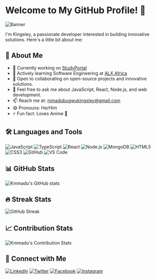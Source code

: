 # Welcome to My GitHub Profile! 👋

![Banner](https://github.com/Kmmadu/Kmmadu/blob/main/Personal%20Branding%20Banner.png)

I'm Kingsley, a passionate developer interested in building innovative solutions. Here's a little bit about me:

## 🚀 About Me
- 🔭 Currently working on [StudyPortal]([[https://Kmmadu.github.io]](https://kmmadu.github.io/StudyPortal/index.html))
- 🌱 Actively learning Software Engineering at [ALX Africa](https://www.alxafrica.com/)
- 👯 Open to collaborating on open-source projects and innovative solutions.
- 💬 Feel free to ask me about JavaScript, React, Node.js, and web development.
- 📫 Reach me at: mmadubugwukingsley@gmail.com
- 😄 Pronouns: He/Him
- ⚡ Fun fact: Loves Anime 🌚

## 🛠️ Languages and Tools
![JavaScript](https://img.shields.io/badge/-JavaScript-black?style=flat-square&logo=javascript)
![TypeScript](https://img.shields.io/badge/-TypeScript-007ACC?style=flat-square&logo=typescript)
![React](https://img.shields.io/badge/-React-black?style=flat-square&logo=react)
![Node.js](https://img.shields.io/badge/-Node.js-339933?style=flat-square&logo=Node.js)
![MongoDB](https://img.shields.io/badge/-MongoDB-black?style=flat-square&logo=mongodb)
![HTML5](https://img.shields.io/badge/-HTML5-E34F26?style=flat-square&logo=html5)
![CSS3](https://img.shields.io/badge/-CSS3-1572B6?style=flat-square&logo=css3)
![GitHub](https://img.shields.io/badge/-GitHub-181717?style=flat-square&logo=github)
![VS Code](https://img.shields.io/badge/-VS%20Code-007ACC?style=flat-square&logo=visual-studio-code)

## 📊 GitHub Stats
![Kmmadu's GitHub stats](https://github-readme-stats.vercel.app/api?username=Kmmadu&show_icons=true&theme=radical)

## 🔥 Streak Stats
![GitHub Streak](https://github-readme-streak-stats.herokuapp.com/?user=Kmmadu&theme=radical)

## 📈 Contribution Stats
![Kmmadu's Contribution Stats](https://github-readme-stats.vercel.app/api/top-langs/?username=Kmmadu&layout=compact&theme=radical)

## 🔗 Connect with Me
[![LinkedIn](https://img.shields.io/badge/LinkedIn-0077B5?style=flat-square&logo=linkedin&logoColor=white)](https://www.linkedin.com/in/kingsley-mmadubugwu-698776268/)
[![Twitter](https://img.shields.io/badge/Twitter-1DA1F2?style=flat-square&logo=twitter&logoColor=white)](https://x.com/K_mmadu)
[![Facebook](https://img.shields.io/badge/Facebook-1877F2?style=flat-square&logo=facebook&logoColor=white)](https://web.facebook.com/kingsley.mmadu.75)
[![Instagram](https://img.shields.io/badge/Instagram-E4405F?style=flat-square&logo=instagram&logoColor=white)](https://www.instagram.com/k_mmadu/)

